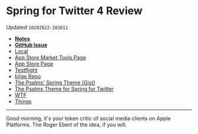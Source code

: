 # Spring for Twitter 4 Review
Updated `10282022-203611`

- [**Notes**](drafts://open?uuid=78636308-C732-4450-8661-179B576A97B5)
- [**GitHub Issue**](https://github.com/extratone/bilge/issues/371)
- [Local](shareddocuments:///private/var/mobile/Library/Mobile%20Documents/com~apple~CloudDocs/Written/78636308-C732-4450-8661-179B576A97B5.md)
- [App Store Market Tools Page](https://tools.applemediaservices.com/app/1508706541)
- [App Store Page](https://apps.apple.com/us/app/spring-for-twitter/id1508706541) 
- [Testflight](https://testflight.apple.com/join/9JJ8kwj0)
- [bilge Repo](working-copy://open?repo=bilge)
- [The Psalms' Spring Theme (Gist)](https://gist.github.com/extratone/edcb4f57624e345363cba8770ff8ca57)
- [The Psalms Theme for Spring for Twitter](drafts://open?uuid=3125EAD9-DA34-466E-BE84-9E96B1B7957F)
- [WTF](https://davidblue.wtf/drafts/78636308-C732-4450-8661-179B576A97B5.html)
- [Things](things:///show?id=SrFiXvMHcc7xfm365VAxUx)

---

<!--more-->

Good morning, it's your token critic of social media clients on Apple Platforms. The Roger Ebert of the idea, if you will.

<!--comment-->